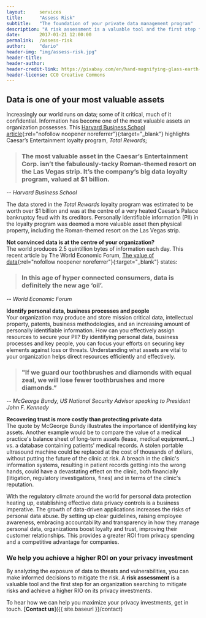 ```yaml
---
layout:     services
title:      "Assess Risk"
subtitle:   "The foundation of your private data management program"
description: "A risk assessment is a valuable tool and the first step for an organization searching to mitigate risks and achieve a higher RIO on its privacy investments."
date:       2017-01-21 12:00:00
permalink:  /assess-risk
author:     "dario"
header-img: "img/assess-risk.jpg"
header-title:
header-author:
header-credit-link: https://pixabay.com/en/hand-magnifying-glass-earth-globe-1248053/
header-license: CC0 Creative Commons
---
```


## Data is one of your most valuable assets
Increasingly our world runs on data; some of it critical, much of it confidential. Information has become one of the most valuable assets an organization possesses. This [Harvard Business School article](https://digit.hbs.org/submission/caesars-entertainment-what-happens-in-vegas-ends-up-in-a-1billion-database/){:rel="nofollow noopener noreferrer"}{:target="_blank"} highlights Caesar’s Entertainment loyalty program, _Total Rewards_;

> ### The most valuable asset in the Caesar’s Entertainment Corp. isn’t the fabulously-tacky Roman-themed resort on the Las Vegas strip.  It’s the company’s big data loyalty program, valued at $1 billion.
-- <cite>Harvard Business School</cite>

The data stored in the _Total Rewards_ loyalty program was estimated to be worth over $1 billion and was at the centre of a very heated Caesar’s Palace bankruptcy feud with its creditors. Personally identifiable information (PII) in the loyalty program was deemed a more valuable asset then physical property, including the Roman-themed resort on the Las Vegas strip.

**Not convinced data is at the centre of your organization?**  
The world produces 2.5 quintillion bytes of information each day. This recent article by The World Economic Forum, [The value of data](https://www.weforum.org/agenda/2017/09/the-value-of-data/){:rel="nofollow noopener noreferrer"}{:target="_blank"} states:

> ### In this age of hyper connected consumers, data is definitely the new age ‘oil’.
-- <cite>World Economic Forum</cite>

**Identify personal data, business processes and people**  
Your organization may produce and store mission critical data, intellectual property, patents, business methodologies, and an increasing amount of personally identifiable information. How can you effectively assign resources to secure your PII? By identifying personal data, business processes and key people, you can focus your efforts on securing key elements against loss or threats. Understanding what assets are vital to your organization helps direct resources efficiently and effectively.

> ### "If we guard our toothbrushes and diamonds with equal zeal, we will lose fewer toothbrushes and more diamonds.”  
-- <cite>McGeorge Bundy, US National Security Advisor speaking to President John F. Kennedy</cite>

**Recovering trust is more costly than protecting private data**  
The quote by McGeorge Bundy illustrates the importance of identifying key assets. Another example would be to compare the value of a medical practice's balance sheet of long-term assets (lease, medical equipment...) vs. a database containing patients' medical records. A stolen portable ultrasound machine could be replaced at the cost of thousands of dollars, without putting the future of the clinic at risk. A breach in the clinic's information systems, resulting in patient records getting into the wrong hands, could have a devastating effect on the clinic, both financially (litigation, regulatory investigations, fines) and in terms of the clinic's reputation.


With the regulatory climate around the world for personal data protection heating up, establishing effective data privacy controls is a business imperative. The growth of data-driven applications increases the risks of personal data abuse. By setting up clear guidelines, raising employee awareness, embracing accountability and transparency in how they manage personal data, organizations boost loyalty and trust, improving their customer relationships. This provides a greater ROI from privacy spending and a competitive advantage for companies.

### We help you achieve a higher ROI on your privacy investment
By analyzing the exposure of data to threats and vulnerabilities, you can make informed decisions to mitigate the risk. A **risk assessment** is a valuable tool and the first step for an organization searching to mitigate risks and achieve a higher RIO on its privacy investments.

To hear how we can help you maximize your privacy investments, get in touch. [**Contact us**]({{ site.baseurl }}/contact)
